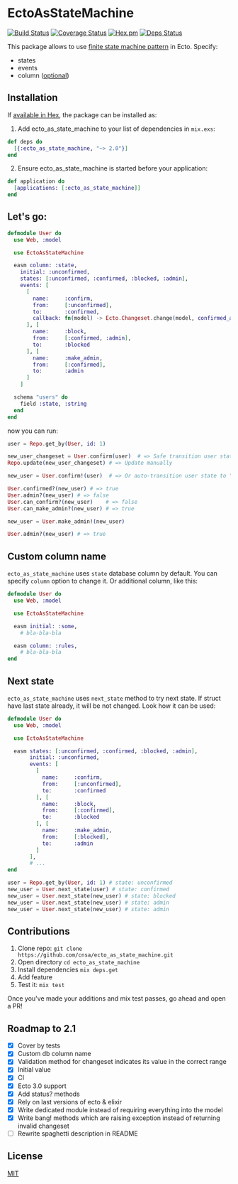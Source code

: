 # EctoAsStateMachine

[![Build Status](https://travis-ci.org/cnsa/ecto_as_state_machine.svg?branch=master)](https://travis-ci.org/cnsa/ecto_as_state_machine)
[![Coverage Status](https://coveralls.io/repos/github/cnsa/ecto_as_state_machine/badge.svg?branch=master)](https://coveralls.io/github/cnsa/ecto_as_state_machine?branch=master)
[![Hex.pm](https://img.shields.io/hexpm/v/ecto_as_state_machine.svg)](http://hex.pm/packages/ecto_as_state_machine)
[![Deps Status](https://beta.hexfaktor.org/badge/prod/github/cnsa/ecto_as_state_machine.svg)](https://beta.hexfaktor.org/github/cnsa/ecto_as_state_machine)


This package allows to use [finite state machine pattern](https://en.wikipedia.org/wiki/Finite-state_machine) in Ecto. Specify:

* states
* events
* column ([optional](#custom-column-name))


## Installation

If [available in Hex](https://hex.pm/docs/publish), the package can be installed as:

  1. Add ecto_as_state_machine to your list of dependencies in `mix.exs`:

```elixir
def deps do
  [{:ecto_as_state_machine, "~> 2.0"}]
end

```

  2. Ensure ecto_as_state_machine is started before your application:

```elixir
def application do
  [applications: [:ecto_as_state_machine]]
end

```

## Let's go:

``` elixir
defmodule User do
  use Web, :model

  use EctoAsStateMachine

  easm column: :state,
    initial: :unconfirmed,
    states: [:unconfirmed, :confirmed, :blocked, :admin],
    events: [
      [
        name:     :confirm,
        from:     [:unconfirmed],
        to:       :confirmed,
        callback: fn(model) -> Ecto.Changeset.change(model, confirmed_at: DateTime.utc_now |> DateTime.to_naive) end # yeah you can bring your own code to these functions.
      ], [
        name:     :block,
        from:     [:confirmed, :admin],
        to:       :blocked
      ], [
        name:     :make_admin,
        from:     [:confirmed],
        to:       :admin
      ]
    ]

  schema "users" do
    field :state, :string
  end
end
```

now you can run:

``` elixir
user = Repo.get_by(User, id: 1)

new_user_changeset = User.confirm(user)  # => Safe transition user state to "confirmed". We can make him admin!
Repo.update(new_user_changeset) # => Update manually

new_user = User.confirm!(user)  # => Or auto-transition user state to "confirmed". We can make him admin!

User.confirmed?(new_user) # => true
User.admin?(new_user) # => false
User.can_confirm?(new_user)    # => false
User.can_make_admin?(new_user) # => true

new_user = User.make_admin!(new_user)

User.admin?(new_user) # => true
```

## Custom column name

`ecto_as_state_machine` uses `state` database column by default. You can specify
`column` option to change it. Or additional column, like this:

``` elixir
defmodule User do
  use Web, :model

  use EctoAsStateMachine

  easm initial: :some,
    # bla-bla-bla

  easm column: :rules,
    # bla-bla-bla
end
```

## Next state

`ecto_as_state_machine` uses `next_state` method to try next state. If struct have last state already, 
it will be not changed. Look how it can be used:

``` elixir
defmodule User do
  use Web, :model

  use EctoAsStateMachine

  easm states: [:unconfirmed, :confirmed, :blocked, :admin],
       initial: :unconfirmed,
       events: [
         [
           name:     :confirm,
           from:     [:unconfirmed],
           to:       :confirmed
         ], [
           name:     :block,
           from:     [:confirmed],
           to:       :blocked
         ], [
           name:     :make_admin,
           from:     [:blocked],
           to:       :admin
         ]
       ],
       # ...
end

user = Repo.get_by(User, id: 1) # state: unconfirmed
new_user = User.next_state(user) # state: confirmed
new_user = User.next_state(new_user) # state: blocked
new_user = User.next_state(new_user) # state: admin
new_user = User.next_state(new_user) # state: admin
```

## Contributions

1. Clone repo: `git clone https://github.com/cnsa/ecto_as_state_machine.git`
1. Open directory `cd ecto_as_state_machine`
1. Install dependencies `mix deps.get`
1. Add feature
1. Test it: `mix test`

Once you've made your additions and mix test passes, go ahead and open a PR!

## Roadmap to 2.1

- [x] Cover by tests
- [x] Custom db column name
- [x] Validation method for changeset indicates its value in the correct range
- [x] Initial value
- [x] CI
- [x] Ecto 3.0 support
- [x] Add status? methods
- [x] Rely on last versions of ecto & elixir
- [x] Write dedicated module instead of requiring everything into the model
- [x] Write bang! methods which are raising exception instead of returning invalid changeset
- [ ] Rewrite spaghetti description in README

## License

[MIT](LICENSE.txt)
